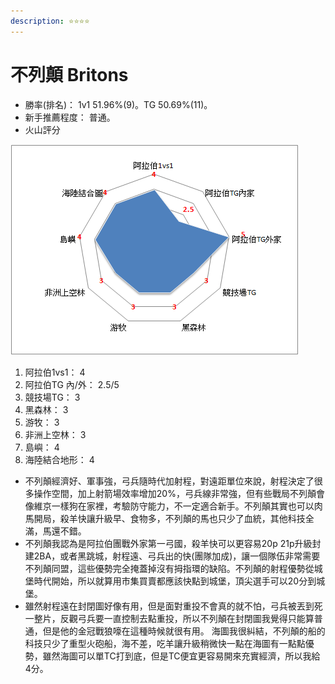 ```yaml
---
description: ⭐⭐⭐⭐
---
```


# 不列顛 Britons

* 勝率\(排名\)： 1v1 51.96%\(9\)。TG 50.69%\(11\)。
* 新手推薦程度： 普通。 
* 火山評分

![](../.gitbook/assets/image%20%283%29.png)

1. 阿拉伯1vs1： 4 
2. 阿拉伯TG 內/外： 2.5/5 
3. 競技場TG： 3 
4. 黑森林： 3
5. 游牧： 3
6. 非洲上空林： 3 
7. 島嶼： 4
8. 海陸結合地形： 4



* 不列顛經濟好、軍事強，弓兵隨時代加射程，對遠距單位來說，射程決定了很多操作空間，加上射箭場效率增加20%，弓兵線非常強，但有些戰局不列顛會像維京一樣狗在家裡，考驗防守能力，不一定適合新手。不列顛其實也可以肉馬開局，殺羊快讓升級早、食物多，不列顛的馬也只少了血統，其他科技全滿，馬還不錯。
* 不列顛我認為是阿拉伯團戰外家第一弓國，殺羊快可以更容易20p 21p升級封建2BA，或者黑跳城，射程遠、弓兵出的快\(團隊加成\)，讓一個隊伍非常需要不列顛同盟，這些優勢完全掩蓋掉沒有拇指環的缺陷。不列顛的射程優勢從城堡時代開始，所以就算用市集買賣都應該快點到城堡，頂尖選手可以20分到城堡。
*  雖然射程遠在封閉圖好像有用，但是面對重投不會真的就不怕，弓兵被丟到死一整片，反觀弓兵要一直控制去點重投，所以不列顛在封閉圖我覺得只能算普通，但是他的金冠戰狼嚎在這種時候就很有用。 海圖我很糾結，不列顛的船的科技只少了重型火砲船，海不差，吃羊讓升級稍微快一點在海圖有一點點優勢，雖然海圖可以單TC打到底，但是TC便宜更容易開來充實經濟，所以我給4分。

 

